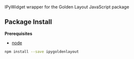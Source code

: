 IPyWidget wrapper for the Golden Layout JavaScript package

Package Install
---------------

**Prerequisites**
- [node](http://nodejs.org/)

```bash
npm install --save ipygoldenlayout
```
